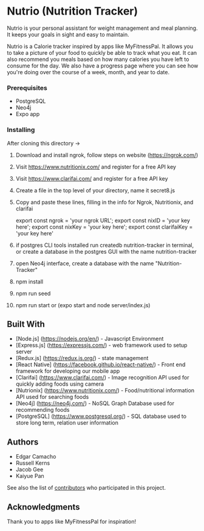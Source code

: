 # Nutrio (Nutrition Tracker)

Nutrio is your personal assistant for weight management and meal planning.  It keeps your goals in sight and easy to maintain.

Nutrio is a Calorie tracker inspired by apps like MyFitnessPal. It allows you to take a picture of your food to quickly be able to track what you eat. It can also recommend you meals based on how many calories you have left to consume for the day. We also have a progress page where you can see how you're doing over the course of a week, month, and year to date. 

### Prerequisites

  * PostgreSQL
  * Neo4j
  * Expo app

### Installing
 After cloning this directory -> 
 
 1) Download and install ngrok, follow steps on website (https://ngrok.com/)
 2) Visit https://www.nutritionix.com/ and register for a free API key
 3) Visit https://www.clarifai.com/ and register for a free API key
 4) Create a file in the top level of your directory, name it secret8.js
 5) Copy and paste these lines, filling in the info for Ngrok, Nutritionix, and clarifai
 
      export const ngrok = 'your ngrok URL';
      export const nixID = 'your key here';
      export const nixKey = 'your key here';
      export const clarifaiKey = 'your key here'
 
 6) if postgres CLI tools installed run createdb nutrition-tracker in terminal, or create a database in the postgres GUI with the name nutrition-tracker
 7) open Neo4j interface, create a database with the name "Nutrition-Tracker"
 8) npm install
 9) npm run seed
 10) npm run start or (expo start and node server/index.js)


## Built With

* [Node.js] (https://nodejs.org/en/) - Javascript Environment
* [Express.js] (https://expressjs.com/) - web framework used to setup server
* [Redux.js] (https://redux.js.org/) - state management
* [React Native] (https://facebook.github.io/react-native/) - Front end framework for developing our mobile app
* [Clarifai] (https://www.clarifai.com/) - Image recognition API used for quickly adding foods using camera
* [Nutrionix] (https://www.nutritionix.com/) - Food/nutritional information API used for searching foods
* [Neo4j] (https://neo4j.com/) - NoSQL Graph Database used for recommending foods
* [PostgreSQL] (https://www.postgresql.org/) - SQL database used to store long term, relation user information


## Authors

  * Edgar Camacho
  * Russell Kerns
  * Jacob Gee
  * Kaiyue Pan

See also the list of [contributors](https://github.com/capstone1906/nutrio/contributors) who participated in this project.


## Acknowledgments

Thank you to apps like MyFitnessPal for inspiration! 
